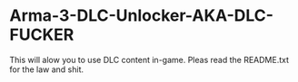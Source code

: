 # Arma-3-DLC-Unlocker-AKA-DLC-FUCKER
This will alow you to use DLC content in-game. Pleas read the README.txt for the law and shit.
